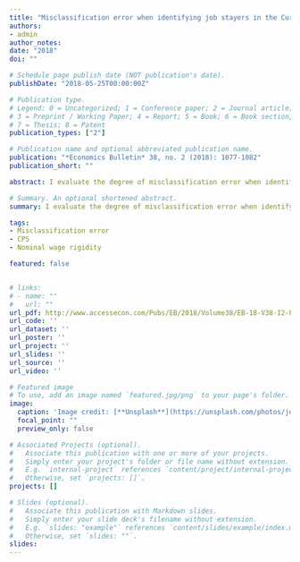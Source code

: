 ```yaml
---
title: "Misclassification error when identifying job stayers in the Current Population Survey"
authors:
- admin
author_notes:
date: "2018"
doi: ""

# Schedule page publish date (NOT publication's date).
publishDate: "2018-05-25T00:00:00Z"

# Publication type.
# Legend: 0 = Uncategorized; 1 = Conference paper; 2 = Journal article;
# 3 = Preprint / Working Paper; 4 = Report; 5 = Book; 6 = Book section;
# 7 = Thesis; 8 = Patent
publication_types: ["2"]

# Publication name and optional abbreviated publication name.
publication: "*Economics Bulletin* 38, no. 2 (2018): 1077-1082"
publication_short: ""

abstract: I evaluate the degree of misclassification error when identifying job stayers in the Current Population Survey using the method proposed by Card and Hyslop (1997). I find that even though their method misclassifies approximately one-third of hourly workers, these errors do not substantially impact estimates of downward nominal wage rigidity, a common application. However, I find that misclassification error influences the results in studies that require estimating the share of the population that are job stayers and changers and their wage changes, such as studies of wage adjustment, and develop a correction for it.

# Summary. An optional shortened abstract.
summary: I evaluate the degree of misclassification error when identifying job stayers in the Current Population Survey using the method proposed by Card and Hyslop (1997). I find that even though their method misclassifies approximately one-third of hourly workers, these errors do not substantially impact estimates of downward nominal wage rigidity, a common application.

tags:
- Misclassification error
- CPS
- Nominal wage rigidity

featured: false


# links:
# - name: ""
#   url: ""
url_pdf: http://www.accessecon.com/Pubs/EB/2018/Volume38/EB-18-V38-I2-P104.pdf
url_code: ''
url_dataset: ''
url_poster: ''
url_project: ''
url_slides: ''
url_source: ''
url_video: ''

# Featured image
# To use, add an image named `featured.jpg/png` to your page's folder.
image:
  caption: 'Image credit: [**Unsplash**](https://unsplash.com/photos/jdD8gXaTZsc)'
  focal_point: ""
  preview_only: false

# Associated Projects (optional).
#   Associate this publication with one or more of your projects.
#   Simply enter your project's folder or file name without extension.
#   E.g. `internal-project` references `content/project/internal-project/index.md`.
#   Otherwise, set `projects: []`.
projects: []

# Slides (optional).
#   Associate this publication with Markdown slides.
#   Simply enter your slide deck's filename without extension.
#   E.g. `slides: "example"` references `content/slides/example/index.md`.
#   Otherwise, set `slides: ""`.
slides:
---
```


<!-- {{% alert note %}}
Click the *Cite* button above to demo the feature to enable visitors to import publication metadata into their reference management software.
{{% /alert %}}

{{% alert note %}}
Click the *Slides* button above to demo Academic's Markdown slides feature.
{{% /alert %}} -->

<!-- Supplementary notes can be added here, including [code and math](https://sourcethemes.com/academic/docs/writing-markdown-latex/). -->
